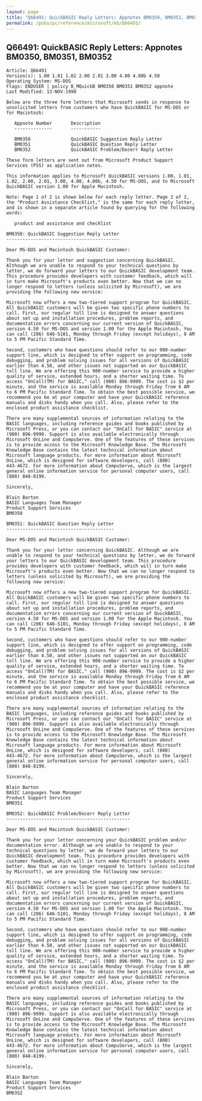 ```yaml
---
layout: page
title: "Q66491: QuickBASIC Reply Letters: Appnotes BM0350, BM0351, BM0352"
permalink: /pubs/pc/reference/microsoft/kb/Q66491/
---
```


## Q66491: QuickBASIC Reply Letters: Appnotes BM0350, BM0351, BM0352

	Article: Q66491
	Version(s): 1.00 1.01 1.02 2.00 2.01 3.00 4.00 4.00b 4.50
	Operating System: MS-DOS
	Flags: ENDUSER | policy B_MQuickB BM0350 BM0351 BM0352 appnote
	Last Modified: 13-NOV-1990
	
	Below are the three form letters that Microsoft sends in response to
	unsolicited letters from customers who have QuickBASIC for MS-DOS or
	for Macintosh:
	
	   Appnote Number       Description
	   --------------       -----------
	
	   BM0350               QuickBASIC Suggestion Reply Letter
	   BM0351               QuickBASIC Question Reply Letter
	   BM0352               QuickBASIC Problem/Docerr Reply Letter
	
	These form letters are sent out from Microsoft Product Support
	Services (PSS) as application notes.
	
	This information applies to Microsoft QuickBASIC versions 1.00, 1.01,
	1.02, 2.00, 2.01, 3.00, 4.00, 4.00b, 4.50 for MS-DOS, and to Microsoft
	QuickBASIC version 1.00 for Apple Macintosh.
	
	Note: Page 1 of 2 is shown below for each reply letter. Page 2 of 2,
	the "Product Assistance Checklist," is the same for each reply letter,
	and is shown in a separate article found by querying for the following
	words:
	
	   product and assistance and checklist
	
	BM0350: QuickBASIC Suggestion Reply Letter
	------------------------------------------
	
	Dear MS-DOS and Macintosh QuickBASIC Customer:
	
	Thank you for your letter and suggestion concerning QuickBASIC.
	Although we are unable to respond to your technical questions by
	letter, we do forward your letters to our QuickBASIC development team.
	This procedure provides developers with customer feedback, which will
	in turn make Microsoft's products even better. Now that we can no
	longer respond to letters (unless solicited by Microsoft), we are
	providing the following new service:
	
	Microsoft now offers a new two-tiered support program for QuickBASIC.
	All QuickBASIC customers will be given two specific phone numbers to
	call. First, our regular toll line is designed to answer questions
	about set up and installation procedures, problem reports, and
	documentation errors concerning our current version of QuickBASIC,
	version 4.50 for MS-DOS and version 1.00 for the Apple Macintosh. You
	can call (206) 646-5101, Monday through Friday (except holidays), 8 AM
	to 5 PM Pacific Standard Time.
	
	Second, customers who have questions should refer to our 900-number
	support line, which is designed to offer support on programming, code
	debugging, and problem solving issues for all versions of QuickBASIC
	earlier than 4.50, and other issues not supported on our QuickBASIC
	toll line. We are offering this 900-number service to provide a higher
	quality of service, extended hours, and a shorter waiting time. To
	access "OnCall(TM) for BASIC," call (900) 896-9999. The cost is $2 per
	minute, and the service is available Monday through Friday from 6 AM
	to 6 PM Pacific Standard Time. To obtain the best possible service, we
	recommend you be at your computer and have your QuickBASIC reference
	manuals and disks handy when you call. Also, please refer to the
	enclosed product assistance checklist.
	
	There are many supplemental sources of information relating to the
	BASIC languages, including reference guides and books published by
	Microsoft Press, or you can contact our "OnCall for BASIC" service at
	(900) 896-9999. Support is also available electronically through
	Microsoft OnLine and CompuServe. One of the features of these services
	is to provide access to the Microsoft Knowledge Base. The Microsoft
	Knowledge Base contains the latest technical information about
	Microsoft language products. For more information about Microsoft
	OnLine, which is designed for software developers, call (800)
	443-4672. For more information about CompuServe, which is the largest
	general online information service for personal computer users, call
	(800) 848-8199.
	
	Sincerely,
	
	Blain Barton
	BASIC Languages Team Manager
	Product Support Services
	BM0350
	
	BM0351: QuickBASIC Question Reply Letter
	----------------------------------------
	
	Dear MS-DOS and Macintosh QuickBASIC Customer:
	
	Thank you for your letter concerning QuickBASIC. Although we are
	unable to respond to your technical questions by letter, we do forward
	your letters to our QuickBASIC development team. This procedure
	provides developers with customer feedback, which will in turn make
	Microsoft's products even better. Now that we can no longer respond to
	letters (unless solicited by Microsoft), we are providing the
	following new service:
	
	Microsoft now offers a new two-tiered support program for QuickBASIC.
	All QuickBASIC customers will be given two specific phone numbers to
	call. First, our regular toll line is designed to answer questions
	about set up and installation procedures, problem reports, and
	documentation errors concerning our current version of QuickBASIC,
	version 4.50 for MS-DOS and version 1.00 for the Apple Macintosh. You
	can call (206) 646-5101, Monday through Friday (except holidays), 8 AM
	to 5 PM Pacific Standard Time.
	
	Second, customers who have questions should refer to our 900-number
	support line, which is designed to offer support on programming, code
	debugging, and problem solving issues for all versions of QuickBASIC
	earlier than 4.50, and other issues not supported on our QuickBASIC
	toll line. We are offering this 900-number service to provide a higher
	quality of service, extended hours, and a shorter waiting time. To
	access "OnCall(TM) for BASIC," call (900) 896-9999. The cost is $2 per
	minute, and the service is available Monday through Friday from 6 AM
	to 6 PM Pacific Standard Time. To obtain the best possible service, we
	recommend you be at your computer and have your QuickBASIC reference
	manuals and disks handy when you call. Also, please refer to the
	enclosed product assistance checklist.
	
	There are many supplemental sources of information relating to the
	BASIC languages, including reference guides and books published by
	Microsoft Press, or you can contact our "OnCall for BASIC" service at
	(900) 896-9999. Support is also available electronically through
	Microsoft OnLine and CompuServe. One of the features of these services
	is to provide access to the Microsoft Knowledge Base. The Microsoft
	Knowledge Base contains the latest technical information about
	Microsoft language products. For more information about Microsoft
	OnLine, which is designed for software developers, call (800)
	443-4672. For more information about CompuServe, which is the largest
	general online information service for personal computer users, call
	(800) 848-8199.
	
	Sincerely,
	
	Blain Barton
	BASIC Languages Team Manager
	Product Support Services
	BM0351
	
	BM0352: QuickBASIC Problem/Docerr Reply Letter
	----------------------------------------------
	
	Dear MS-DOS and Macintosh QuickBASIC Customer:
	
	Thank you for your letter concerning your QuickBASIC problem and/or
	documentation error. Although we are unable to respond to your
	technical questions by letter, we do forward your letters to our
	QuickBASIC development team. This procedure provides developers with
	customer feedback, which will in turn make Microsoft's products even
	better. Now that we can no longer respond to letters (unless solicited
	by Microsoft), we are providing the following new service:
	
	Microsoft now offers a new two-tiered support program for QuickBASIC.
	All QuickBASIC customers will be given two specific phone numbers to
	call. First, our regular toll line is designed to answer questions
	about set up and installation procedures, problem reports, and
	documentation errors concerning our current version of QuickBASIC,
	version 4.50 for MS-DOS and version 1.00 for the Apple Macintosh. You
	can call (206) 646-5101, Monday through Friday (except holidays), 8 AM
	to 5 PM Pacific Standard Time.
	
	Second, customers who have questions should refer to our 900-number
	support line, which is designed to offer support on programming, code
	debugging, and problem solving issues for all versions of QuickBASIC
	earlier than 4.50, and other issues not supported on our QuickBASIC
	toll line. We are offering this 900-number service to provide a higher
	quality of service, extended hours, and a shorter waiting time. To
	access "OnCall(TM) for BASIC," call (900) 896-9999. The cost is $2 per
	minute, and the service is available Monday through Friday from 6 AM
	to 6 PM Pacific Standard Time. To obtain the best possible service, we
	recommend you be at your computer and have your QuickBASIC reference
	manuals and disks handy when you call. Also, please refer to the
	enclosed product assistance checklist.
	
	There are many supplemental sources of information relating to the
	BASIC languages, including reference guides and books published by
	Microsoft Press, or you can contact our "OnCall for BASIC" service at
	(900) 896-9999. Support is also available electronically through
	Microsoft OnLine and CompuServe. One of the features of these services
	is to provide access to the Microsoft Knowledge Base. The Microsoft
	Knowledge Base contains the latest technical information about
	Microsoft language products. For more information about Microsoft
	OnLine, which is designed for software developers, call (800)
	443-4672. For more information about CompuServe, which is the largest
	general online information service for personal computer users, call
	(800) 848-8199.
	
	Sincerely,
	
	Blain Barton
	BASIC Languages Team Manager
	Product Support Services
	BM0352
